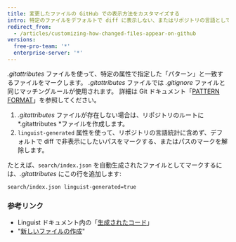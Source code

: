 ```yaml
---
title: 変更したファイルの GitHub での表示方法をカスタマイズする
intro: 特定のファイルをデフォルトで diff に表示しない、またはリポジトリの言語として考えないようにするために、 *.gitattributes* ファイルで `linguist-generated` 属性を使ってマークできます。
redirect_from:
  - /articles/customizing-how-changed-files-appear-on-github
versions:
  free-pro-team: '*'
  enterprise-server: '*'
---
```


*.gitattributes* ファイルを使って、特定の属性で指定した「パターン」と一致するファイルをマークします。 *.gitattributes* ファイルでは _.gitignore_ ファイルと同じマッチングルールが使用されます。 詳細は Git ドキュメント「[PATTERN FORMAT](https://www.git-scm.com/docs/gitignore#_pattern_format)」を参照してください。

1. *.gitattributes* ファイルが存在しない場合は、リポジトリのルートに *.gitattributes *ファイルを作成します。
2. `linguist-generated` 属性を使って、リポジトリの言語統計に含めず、デフォルトで diff で非表示にしたいパスをマークする、またはパスのマークを解除します。

  たとえば、`search/index.json` を自動生成されたファイルとしてマークするには、*.gitattributes* にこの行を追加します:

  ```
search/index.json linguist-generated=true
  ```

### 参考リンク
- Linguist ドキュメント内の「[生成されたコード](https://github.com/github/linguist/#generated-code)」
- "[新しいファイルの作成](/articles/creating-new-files/)"
